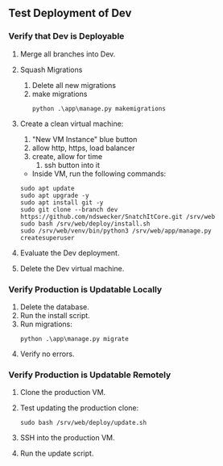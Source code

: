 ## Test Deployment of Dev

### Verify that Dev is Deployable 

1. Merge all branches into Dev.
1. Squash Migrations
    1. Delete all new migrations
    2. make migrations 
        ```
        python .\app\manage.py makemigrations
        ```

1. Create a clean virtual machine:
    1. "New VM Instance" blue button
    1. allow http, https, load balancer
    1. create, allow for time
        1. ssh button into it
    - Inside VM, run the following commands:

    ```shell
    sudo apt update
    sudo apt upgrade -y
    sudo apt install git -y
    sudo git clone --branch dev https://github.com/ndswecker/SnatchItCore.git /srv/web
    sudo bash /srv/web/deploy/install.sh
    sudo /srv/web/venv/bin/python3 /srv/web/app/manage.py createsuperuser
    ```

1. Evaluate the Dev deployment.
1. Delete the Dev virtual machine.

### Verify Production is Updatable Locally

1. Delete the database.
1. Run the install script.
1. Run migrations:
    ```shell
    python .\app\manage.py migrate
    ```
1. Verify no errors.

### Verify Production is Updatable Remotely

1. Clone the production VM.
1. Test updating the production clone:

    ```shell
    sudo bash /srv/web/deploy/update.sh
    ```

1. SSH into the production VM.
1. Run the update script.

